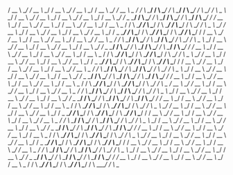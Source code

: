  / __ \ \__/ / __ \ \__/ / __ \ \__/ / __ \ \__/ / __ \ \__/ / __ \ \_
/ /  \ \____/ /  \ \____/ /  \ \____/ /  \ \____/ /  \ \____/ /  \ \__
\ \__/ / __ \ \__/ / __ \ \__/ / __ \ \__/ / __ \ \__/ / __ \ \__/ / _
 \____/ /  \ \____/ /  \ \____/ /  \ \____/ /  \ \____/ /  \ \____/ / 
 / __ \ \__/ / __ \ \__/ / __ \ \__/ / __ \ \__/ / __ \ \__/ / __ \ \_
/ /  \ \____/ /  \ \____/ /  \ \____/ /  \ \____/ /  \ \____/ /  \ \__
\ \__/ / __ \ \__/ / __ \ \__/ / __ \ \__/ / __ \ \__/ / __ \ \__/ / _
 \____/ /  \ \____/ /  \ \____/ /  \ \____/ /  \ \____/ /  \ \____/ / 
 / __ \ \__/ / __ \ \__/ / __ \ \__/ / __ \ \__/ / __ \ \__/ / __ \ \_
/ /  \ \____/ /  \ \____/ /  \ \____/ /  \ \____/ /  \ \____/ /  \ \__
\ \__/ / __ \ \__/ / __ \ \__/ / __ \ \__/ / __ \ \__/ / __ \ \__/ / _
 \____/ /  \ \____/ /  \ \____/ /  \ \____/ /  \ \____/ /  \ \____/ / 
 / __ \ \__/ / __ \ \__/ / __ \ \__/ / __ \ \__/ / __ \ \__/ / __ \ \_
/ /  \ \____/ /  \ \____/ /  \ \____/ /  \ \____/ /  \ \____/ /  \ \__
\ \__/ / __ \ \__/ / __ \ \__/ / __ \ \__/ / __ \ \__/ / __ \ \__/ / _
 \____/ /  \ \____/ /  \ \____/ /  \ \____/ /  \ \____/ /  \ \____/ / 
 / __ \ \__/ / __ \ \__/ / __ \ \__/ / __ \ \__/ / __ \ \__/ / __ \ \_
/ /  \ \____/ /  \ \____/ /  \ \____/ /  \ \____/ /  \ \____/ /  \ \__
\ \__/ / __ \ \__/ / __ \ \__/ / __ \ \__/ / __ \ \__/ / __ \ \__/ / _
 \____/ /  \ \____/ /  \ \____/ /  \ \____/ /  \ \____/ /  \ \____/ / 
 / __ \ \__/ / __ \ \__/ / __ \ \__/ / __ \ \__/ / __ \ \__/ / __ \ \_
/ /  \ \____/ /  \ \____/ /  \ \____/ /  \ \____/ /  \ \____/ /  \ \__
 / __ \ \__/ / __ \ \__/ / __ \ \__/ / __ \ \__/ / __ \ \__/ / __ \ \_
/ /  \ \____/ /  \ \____/ /  \ \____/ /  \ \____/ /  \ \____/ /  \ \__
\ \__/ / __ \ \__/ / __ \ \__/ / __ \ \__/ / __ \ \__/ / __ \ \__/ / _
 \____/ /  \ \____/ /  \ \____/ /  \ \____/ /  \ \____/ /  \ \____/ / 
 / __ \ \__/ / __ \ \__/ / __ \ \__/ / __ \ \__/ / __ \ \__/ / __ \ \_
/ /  \ \____/ /  \ \____/ /  \ \____/ /  \ \____/ /  \ \____/ /  \ \__
\ \__/ / __ \ \__/ / __ \ \__/ / __ \ \__/ / __ \ \__/ / __ \ \__/ / _
 \____/ /  \ \____/ /  \ \____/ /  \ \____/ /  \ \____/ /  \ \____/ / 
 / __ \ \__/ / __ \ \__/ / __ \ \__/ / __ \ \__/ / __ \ \__/ / __ \ \_
/ /  \ \____/ /  \ \____/ /  \ \____/ /  \ \____/ /  \ \____/ /  \ \__
\ \__/ / __ \ \__/ / __ \ \__/ / __ \ \__/ / __ \ \__/ / __ \ \__/ / _
 \____/ /  \ \____/ /  \ \____/ /  \ \____/ /  \ \____/ /  \ \____/ / 
 / __ \ \__/ / __ \ \__/ / __ \ \__/ / __ \ \__/ / __ \ \__/ / __ \ \_
/ /  \ \____/ /  \ \____/ /  \ \____/ /  \ \____/ /  \ \____/ /  \ \__
\ \__/ / __ \ \__/ / __ \ \__/ / __ \ \__/ / __ \ \__/ / __ \ \__/ / _
 \____/ /  \ \____/ /  \ \____/ /  \ \____/ /  \ \____/ /  \ \____/ / 
 / __ \ \__/ / __ \ \__/ / __ \ \__/ / __ \ \__/ / __ \ \__/ / __ \ \_
/ /  \ \____/ /  \ \____/ /  \ \____/ /  \ \____/ /  \ \____/ /  \ \__
\ \__/ / __ \ \__/ / __ \ \__/ / __ \ \__/ / __ \ \__/ / __ \ \__/ / _
 \____/ /  \ \____/ /  \ \____/ /  \ \____/ /  \ \____/ /  \ \____/ / 
 / __ \ \__/ / __ \ \__/ / __ \ \__/ / __ \ \__/ / __ \ \__/ / __ \ \_
/ /  \ \____/ /  \ \____/ /  \ \____/ /  \ \____/ /  \ \____/ /  \ \__



<!---
Budlytics/Budlytics is a ✨ special ✨ repository because its `README.md` (this file) appears on your GitHub profile.
You can click the Preview link to take a look at your changes.
--->
